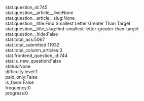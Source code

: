 stat.question_id:745  
stat.question__article__live:None  
stat.question__article__slug:None  
stat.question__title:Find Smallest Letter Greater Than Target  
stat.question__title_slug:find-smallest-letter-greater-than-target  
stat.question__hide:False  
stat.total_acs:5067  
stat.total_submitted:11932  
stat.total_column_articles:3  
stat.frontend_question_id:744  
stat.is_new_question:False  
status:None  
difficulty.level:1  
paid_only:False  
is_favor:False  
frequency:0  
progress:0  

